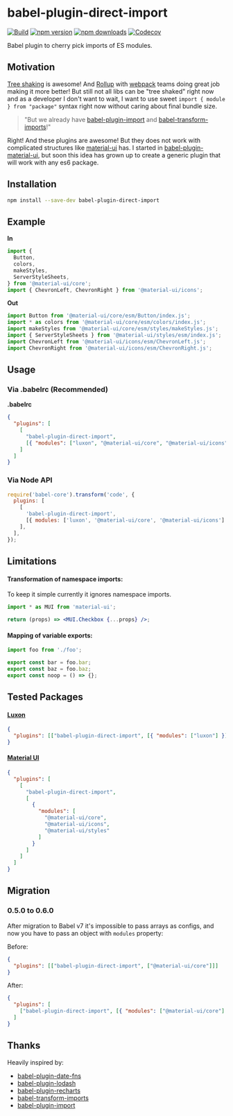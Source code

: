 # babel-plugin-direct-import

[![Build](https://github.com/umidbekkarimov/babel-plugin-direct-import/workflows/Build/badge.svg?branch=master)](https://github.com/umidbekkarimov/babel-plugin-direct-import/actions)
[![npm version](https://img.shields.io/npm/v/babel-plugin-direct-import.svg)](https://www.npmjs.com/package/babel-plugin-direct-import)
[![npm downloads](https://img.shields.io/npm/dm/babel-plugin-direct-import.svg)](https://www.npmjs.com/package/babel-plugin-direct-import)
[![Codecov](https://img.shields.io/codecov/c/gh/umidbekkarimov/babel-plugin-direct-import.svg?style=flat-square)](https://codecov.io/gh/umidbekkarimov/babel-plugin-direct-import)

Babel plugin to cherry pick imports of ES modules.

## Motivation

[Tree shaking](https://webpack.js.org/guides/tree-shaking/) is awesome! And
[Rollup](https://rollupjs.org/) with [webpack](https://webpack.js.org) teams
doing great job making it more better! But still not all libs can be "tree
shaked" right now and as a developer I don't want to wait, I want to use sweet
`import { module } from "package"` syntax right now without caring about final
bundle size.

> "But we already have
> [babel-plugin-import](https://github.com/ant-design/babel-plugin-import) and
> [babel-transform-imports](https://bitbucket.org/amctheatres/babel-transform-imports)!"

Right! And these plugins are awesome! But they does not work with complicated structures like [material-ui](https://github.com/mui-org/material-ui/blob/master/packages/material-ui/src/index.js) has.
I started in [babel-plugin-material-ui](https://www.npmjs.com/package/babel-plugin-material-ui), but soon this idea has grown up to create a generic plugin that will work with any es6 package.

## Installation

```bash
npm install --save-dev babel-plugin-direct-import
```

## Example

**In**

```javascript
import {
  Button,
  colors,
  makeStyles,
  ServerStyleSheets,
} from '@material-ui/core';
import { ChevronLeft, ChevronRight } from '@material-ui/icons';
```

**Out**

```javascript
import Button from '@material-ui/core/esm/Button/index.js';
import * as colors from '@material-ui/core/esm/colors/index.js';
import makeStyles from '@material-ui/core/esm/styles/makeStyles.js';
import { ServerStyleSheets } from '@material-ui/styles/esm/index.js';
import ChevronLeft from '@material-ui/icons/esm/ChevronLeft.js';
import ChevronRight from '@material-ui/icons/esm/ChevronRight.js';
```

## Usage

### **Via .babelrc (Recommended)**

**.babelrc**

```json
{
  "plugins": [
    [
      "babel-plugin-direct-import",
      [{ "modules": ["luxon", "@material-ui/core", "@material-ui/icons"] }]
    ]
  ]
}
```

### **Via Node API**

```javascript
require('babel-core').transform('code', {
  plugins: [
    [
      'babel-plugin-direct-import',
      [{ modules: ['luxon', '@material-ui/core', '@material-ui/icons'] }],
    ],
  ],
});
```

## Limitations

#### Transformation of namespace imports:

To keep it simple currently it ignores namespace imports.

```jsx
import * as MUI from 'material-ui';

return (props) => <MUI.Checkbox {...props} />;
```

#### Mapping of variable exports:

```js
import foo from './foo';

export const bar = foo.bar;
export const baz = foo.baz;
export const noop = () => {};
```

## Tested Packages

#### [Luxon](https://github.com/moment/luxon)

```json
{
  "plugins": [["babel-plugin-direct-import", [{ "modules": ["luxon"] }]]]
}
```

#### [Material UI](https://github.com/mui-org/material-ui)

```json
{
  "plugins": [
    [
      "babel-plugin-direct-import",
      [
        {
          "modules": [
            "@material-ui/core",
            "@material-ui/icons",
            "@material-ui/styles"
          ]
        }
      ]
    ]
  ]
}
```

## Migration

### 0.5.0 to 0.6.0

After migration to Babel v7 it's impossible to pass arrays as configs, and now you have to pass an object with `modules` property:

Before:

```json
{
  "plugins": [["babel-plugin-direct-import", ["@material-ui/core"]]]
}
```

After:

```json
{
  "plugins": [
    ["babel-plugin-direct-import", [{ "modules": ["@material-ui/core"] }]]
  ]
}
```

## Thanks

Heavily inspired by:

- [babel-plugin-date-fns](https://github.com/date-fns/babel-plugin-date-fns)
- [babel-plugin-lodash](https://github.com/lodash/babel-plugin-lodash)
- [babel-plugin-recharts](https://github.com/recharts/babel-plugin-recharts)
- [babel-transform-imports](https://bitbucket.org/amctheatres/babel-transform-imports)
- [babel-plugin-import](https://github.com/ant-design/babel-plugin-import)
